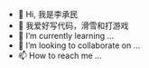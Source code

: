 - 👋 Hi, 我是李承民
- 👀 我爱好写代码，滑雪和打游戏
- 🌱 I’m currently learning ...
- 💞️ I’m looking to collaborate on ...
- 📫 How to reach me ...

<!---
Lcmasdf/Lcmasdf is a ✨ special ✨ repository because its `README.md` (this file) appears on your GitHub profile.
You can click the Preview link to take a look at your changes.
--->
